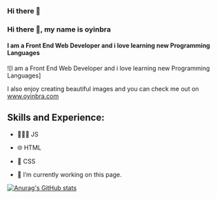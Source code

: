 ### Hi there 👋

### Hi there 👋, my name is oyinbra
#### I am a Front End Web Developer and i love learning new Programming Languages
![I am a Front End Web Developer and i love learning new Programming Languages]

I also enjoy creating beautiful images and you can check me out on www.oyinbra.com

## Skills and Experience:
- 👨🏾‍💻 JS
- 🌐 HTML
- 📇 CSS

- 🔭 I’m currently working on this page. 

[![Anurag's GitHub stats](https://github-readme-stats.vercel.app/api?username=oyinbra)](https://github.com/anuraghazra/github-readme-stats)

<!--
**Oyinbra/oyinbra** is a ✨ _special_ ✨ repository because its `README.md` (this file) appears on your GitHub profile.

Here are some ideas to get you started:

- 🔭 I’m currently working on ...
- 🌱 I’m currently learning ...
- 👯 I’m looking to collaborate on ...
- 🤔 I’m looking for help with ...
- 💬 Ask me about ...
- 📫 How to reach me: ...
- 😄 Pronouns: ...
- ⚡ Fun fact: ...
-->
